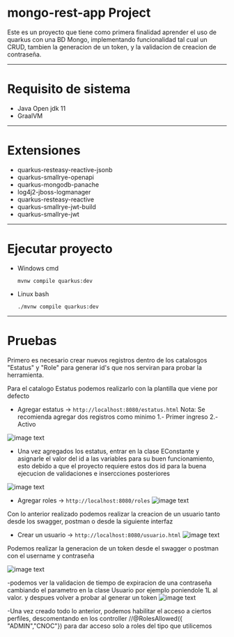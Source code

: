 # mongo-rest-app Project

Este es un proyecto que tiene como primera finalidad aprender el uso de quarkus con una BD Mongo, implementando funcionalidad tal cual un CRUD, tambien la generacion de un token, y la validacion de creacion de contraseña.

---
# Requisito de sistema

- Java Open jdk 11
- GraalVM

---
# Extensiones

- quarkus-resteasy-reactive-jsonb
- quarkus-smallrye-openapi
- quarkus-mongodb-panache
- log4j2-jboss-logmanager
- quarkus-resteasy-reactive
- quarkus-smallrye-jwt-build
- quarkus-smallrye-jwt

---
# Ejecutar proyecto

- Windows cmd

    `mvnw compile quarkus:dev`

- Linux bash

    `./mvnw compile quarkus:dev`

---

# Pruebas  
Primero es necesario crear nuevos registros dentro de los catalosgos  "Estatus"  y "Role" para generar id's que nos serviran para probar la herramienta.

Para el catalogo Estatus podemos realizarlo con la plantilla que viene por defecto

- Agregar estatus -> `http://localhost:8080/estatus.html`
   Nota: Se recomienda agregar dos registros como minimo 1.- Primer ingreso   2.- Activo

![image text](https://github.com/OmarArzate/quarkus-mongoDB-example/tree/main/src/main/resources/img/estatus.jpg)

- Una vez agregados los estatus, entrar en la clase EConstante y asignarle el valor del id a las variables para su buen funcionamiento, esto debido a que el proyecto 
  requiere estos dos id para la buena ejecucion de validaciones e insercciones posteriores 

![image text](https://github.com/OmarArzate/quarkus-mongoDB-example/tree/main/src/main/resources/img/constantes.jpg)

- Agregar roles -> `http://localhost:8080/roles`
![image text](https://github.com/OmarArzate/quarkus-mongoDB-example/tree/main/src/main/resources/img/roles.jpg)


Con lo anterior realizado podemos realizar la creacion de un usuario tanto desde los swagger, postman o desde la siguiente interfaz

- Crear un usuario -> `http://localhost:8080/usuario.html`
![image text](https://github.com/OmarArzate/quarkus-mongoDB-example/tree/main/src/main/resources/img/usuarios.jpg)

Podemos realizar la generacion de un token desde el swagger o postman con el username y contraseña

![image text](https://github.com/OmarArzate/quarkus-mongoDB-example/tree/main/src/main/resources/img/generartoken.jpg)

-podemos ver la validacion de tiempo de expiracion de una contraseña cambiando el parametro en la clase Usuario por ejemplo poniendole 1L al valor.
 y despues volver a probar al generar un token
![image text](https://github.com/OmarArzate/quarkus-mongoDB-example/tree/main/src/main/resources/img/expiracioncontrase.jpg)

-Una vez creado todo lo anterior, podemos habilitar el acceso a ciertos perfiles, descomentando en los controller //@RolesAllowed({ "ADMIN","CNOC"}) para dar acceso  solo a roles del tipo que utilicemos